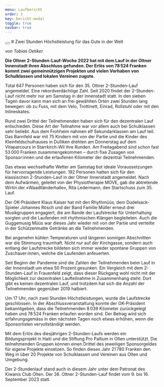 ```yaml
---
menu: Laufbericht
order: 3
key: bericht-modal
toggle: true
navbar: true
---
```

<div id="bericht-modal" class="uk-modal-container" uk-modal>
    <div class="uk-modal-dialog uk-modal-body" markdown="1">
 <button class="uk-modal-close-full" type="button" uk-close></button>
# Zwei Stunden Höchstleistung für das Gute in der Welt

*von Tobias Oetiker*

**Die Oltner 2-Stunden-Lauf-Woche 2022 hat mit dem Lauf in der Oltner Innenstadt ihren Abschluss gefunden. Der Erlös von 78 524 Franken kommt zwei gemeinnützigen Projekten und vielen Vorhaben von Schulklassen und lokalen Vereinen
zugute.**

<div markdown="1" class="sh-hyphen uk-column-1-2@m">

Total 647 Personen haben sich für den 35. Oltner 2-Stunden-Lauf angemeldet. Eine rekordverdächtige Zahl. Seit 2020 findet der 2-Stunden-Lauf nicht mehr nur am Samstag in der Innenstadt statt. In den sieben Tagen davor kann man sich an frei gewählten Orten zwei Stunden lang bewegen: ob zu Fuss, mit  dem Velo, Trottinett, Einrad, Rollstuhl oder mit den Inlineskates.

Rund zwei Drittel der Teilnehmenden haben sich für den dezentralen Lauf entschieden. Diese Art der Teilnahme war vor allem auch bei Schulklassen sehr beliebt. Aus dem Frohheim nahmen elf Sekundarklassen am Lauf teil. Das Bannfeld war mit 75 Kindern mit von der Partie und die Kinder des Kleinfeldschulhauses in Dulliken drehten am Donnerstag auf dem Vitaparcours in Starrkirch-Wil ihre Runden. Am Freitagabend sind schon fast 53 000 Franken zusammengekommen – durch fixe Zusagen von Sponsor:innen und die erlaufenen Kilometer der dezentral Teilnehmenden.

Das etwas wechselhafte Wetter am Samstag bot ideale Voraussetzungen für hervorragende Leistungen. 192 Personen hatten sich für den klassischen 2-Stunden-Lauf in der Oltner Innenstadt angemeldet. Nach dem Aufwärmen, geleitet von der Physiotherapie MOVE, gab die abtretende Wirtin der «Waadtländerhalle», Rita Ledermann, den Startschuss zum 35. Lauf.

Der OK-Präsident Klaus Kaiser hat mit den Rhythmüüs, dem Dudelsack-Spieler Johannes Rösch und der Band Familie Müller erneut drei Musikgruppen engagiert, die am Rande der Laufstrecke für Unterhaltung sorgten und die Laufenden mit rhythmischen Klängen begleiteten. Auch die Guggemusig Müüs war dieses Jahr wieder mit von der Partie und verteilte in der Schützenmatte Getränke an die Teilnehmenden.

Bei angenehm kühlen Temperaturen und längeren sonnigen Abschnitten war die Stimmung traumhaft. Nicht nur auf der Kirchgasse, sondern auch entlang der Laufstrecke bildeten sich immer wieder spontane Gruppen von Zuschauer:innen, welche die Laufenden anfeuerten.

Seit Beginn der Pandemie sind die Zahlen der Teilnehmenden beim Lauf in der Innenstadt um etwa 50 Prozent gesunken. Ein Vergleich mit dem 2-Stunden-Lauf in Frauenfeld zeigt, dass dieser Rückgang wohl nicht mit der Möglichkeit zur dezentralen Laufteilnahme in Zusammenhang steht: Dort gibt es keinen dezentralen Lauf, und trotzdem hat sich die Anzahl der Teilnehmenden gegenüber 2019 halbiert.

Um 17 Uhr, nach zwei Stunden Höchstleistungen, wurde die Laufstrecke geschlossen. In der Abschlussveranstaltung konnte der OK-Präsident bekanntgeben, dass die Teilnehmenden 8 039 Kilometer zurückgelegt haben und 78 524 Franken erlaufen worden sind. Der Betrag wird sich erfahrungsgemäss in den nächsten Tagen noch etwas erhöhen, wenn die Sponsorlisten vervollständigt werden.

Mit dem Erlös des diesjährigen 2-Stunden-Laufs werden ein Bildungsprojekt in Haiti und die Stiftung Pro Pallium in Olten unterstützt. Die teilnehmenden Gruppen können einen Drittel des jeweiligen Sponsorgeldes für eigene Projekte einsetzen. So finden dieses Jahr 21 780 Franken den Weg in über 20 Projekte von Schulklassen und Vereinen aus Olten und Umgebung. 

Der 2-Stundenlauf stand auch in diesem Jahr unter dem Patronat des Kiwanis Club Olten. Der 36. Oltner 2-Stunden-Lauf findet vom 9. bis 16. September 2023 statt. 

</div>
</div>
</div>